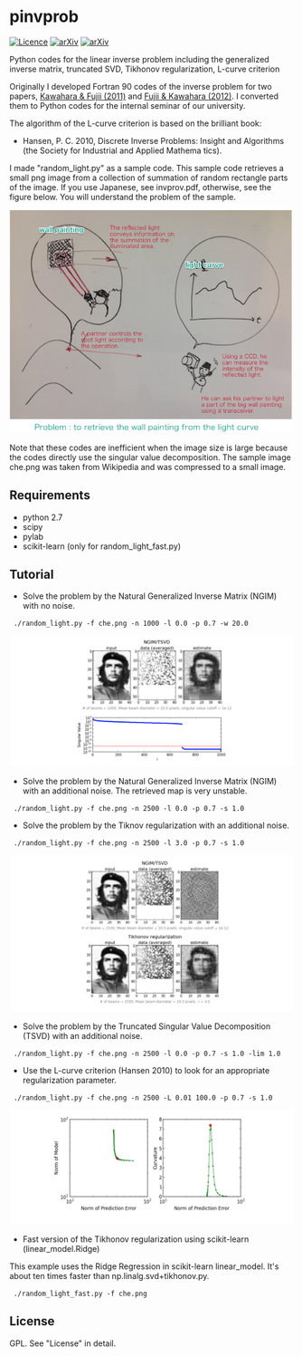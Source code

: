 pinvprob
=========
[![Licence](http://img.shields.io/badge/license-GPLv2-blue.svg?style=flat)](http://www.gnu.org/licenses/gpl-2.0.html)
[![arXiv](http://img.shields.io/badge/arXiv-1106.0136-red.svg?style=flat)](http://arxiv.org/abs/1106.0136)
[![arXiv](http://img.shields.io/badge/arXiv-1204.3504-green.svg?style=flat)](http://arxiv.org/abs/1204.3504)

Python codes for the linear inverse problem including the generalized inverse matrix, truncated SVD, Tikhonov regularization, L-curve criterion

Originally I developed Fortran 90 codes of the inverse problem for two papers, 
[Kawahara & Fujii (2011)](http://arxiv.org/abs/1106.0136) and [Fujii & Kawahara (2012)](http://arxiv.org/abs/1204.3504). I converted them to Python codes for the internal seminar of our university.

The algorithm of the L-curve criterion is based on the brilliant book:

* Hansen, P. C. 2010, Discrete Inverse Problems: Insight and Algorithms (the Society for Industrial and Applied Mathema
tics).

I made "random_light.py" as a sample code. This sample code retrieves a small png image from a collection of summation of random rectangle parts of the image. If you use Japanese, see invprov.pdf, otherwise, see the figure below. You will understand the problem of the sample. 

<img src="./figure/figure1.png" Titie="explanation" Width=500px>

Note that these codes are inefficient when the image size is large because the codes directly use the singular value decomposition. The sample image che.png was taken from Wikipedia and was compressed to a small image.

Requirements
------------------

* python 2.7
* scipy
* pylab
* scikit-learn (only for random_light_fast.py)

Tutorial
-------------------------

* Solve the problem by the Natural Generalized Inverse Matrix (NGIM) with no noise.

~~~~
 ./random_light.py -f che.png -n 1000 -l 0.0 -p 0.7 -w 20.0
~~~~

<img src="./figure/figure2.png" Titie="explanation">


* Solve the problem by the Natural Generalized Inverse Matrix (NGIM) with an additional noise. The retrieved map is very unstable.

~~~~ 
 ./random_light.py -f che.png -n 2500 -l 0.0 -p 0.7 -s 1.0
~~~~

* Solve the problem by the Tiknov regularization with an additional noise. 

~~~~
 ./random_light.py -f che.png -n 2500 -l 3.0 -p 0.7 -s 1.0
~~~~

<img src="./figure/figure3.png" Titie="explanation">


* Solve the problem by the Truncated Singular Value Decomposition (TSVD) with an additional noise. 

~~~~
 ./random_light.py -f che.png -n 2500 -l 0.0 -p 0.7 -s 1.0 -lim 1.0
~~~~

* Use the L-curve criterion (Hansen 2010) to look for an appropriate regularization parameter. 

~~~~
 ./random_light.py -f che.png -n 2500 -L 0.01 100.0 -p 0.7 -s 1.0
~~~~

<img src="./figure/figure4.png" Titie="explanation">

* Fast version of the Tikhonov regularization using scikit-learn (linear_model.Ridge)

This example uses the Ridge Regression in scikit-learn linear_model. It's about ten times faster than np.linalg.svd+tikhonov.py. 

~~~~
 ./random_light_fast.py -f che.png
~~~~


License
------------

GPL. See "License" in detail. 
